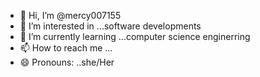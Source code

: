 - 👋 Hi, I’m @mercy007155
- 👀 I’m interested in ...software developments
- 🌱 I’m currently learning ...computer science enginerring 
- 📫 How to reach me ...
- 😄 Pronouns: ..she/Her
<!---
mercy007155/mercy007155 is a ✨ special ✨ repository because its `README.md` (this file) appears on your GitHub profile.
You can click the Preview link to take a look at your changes.
--->
